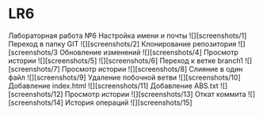 # LR6
Лабораторная работа №6
Настройка имени и почты
![][screenshots/1]
Переход в папку GIT
![][screenshots/2]
Клонирование репозитория
![][screenshots/3
Обновление изменений
![][screenshots/4]
Просмотр истории
![][screenshots/5]
![][screenshots/6]
Переход к ветке branch1
![][screenshots/7]
Просмотр истории
![][screenshots/8]
Слияние в один файл
![][screenshots/9]
Удаление побочной ветви
![][screenshots/10]
Добавление index.html
![][screenshots/11]
Добавление ABS.txt
![][screenshots/12]
Просмотр истории
![][screenshots/13]
Откат коммита
![][screenshots/14]
История операций
![][screenshots/15]
